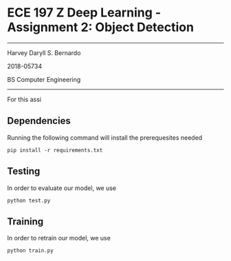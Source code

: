 # ECE 197 Z Deep Learning - Assignment 2: Object Detection

--------------------------------------------------------------------------------
Harvey Daryll S. Bernardo

2018-05734

BS Computer Engineering

--------------------------------------------------------------------------------

For this assi

## Dependencies
Running the following command will install the prerequesites needed

```
pip install -r requirements.txt
```

## Testing

In order to evaluate our model, we use 

```
python test.py
```
## Training

In order to retrain our model, we use
```
python train.py
```
